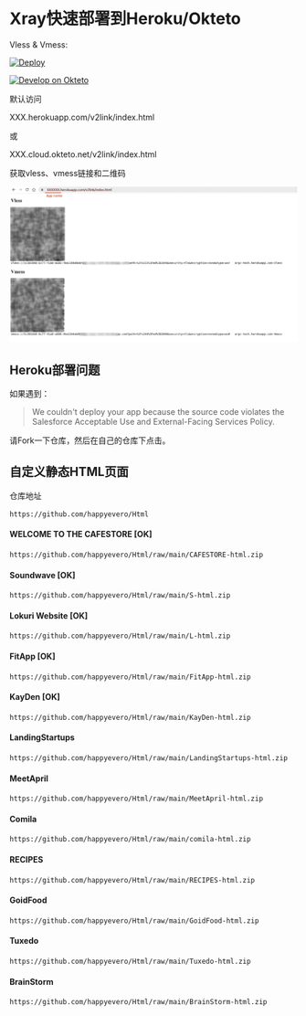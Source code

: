 ﻿# Xray快速部署到Heroku/Okteto

Vless & Vmess: 

[![Deploy](https://www.herokucdn.com/deploy/button.png)](https://dashboard.heroku.com/new?template=https://github.com/dshjykyy25/dfghgjk.git) 

[![Develop on Okteto](https://okteto.com/develop-okteto.svg)](https://cloud.okteto.com/deploy)



默认访问

XXX.herokuapp.com/v2link/index.html

或 

XXX.cloud.okteto.net/v2link/index.html

获取vless、vmess链接和二维码

![](show.png)



## Heroku部署问题

如果遇到：

> We couldn't deploy your app because the source code violates the Salesforce Acceptable Use and External-Facing Services Policy.

请Fork一下仓库，然后在自己的仓库下点击。



## 自定义静态HTML页面
仓库地址
```
https://github.com/happyevero/Html
```

#### WELCOME TO THE CAFESTORE [OK]
```
https://github.com/happyevero/Html/raw/main/CAFESTORE-html.zip
```
#### Soundwave  [OK]
```
https://github.com/happyevero/Html/raw/main/S-html.zip
```
#### Lokuri Website [OK]
```
https://github.com/happyevero/Html/raw/main/L-html.zip
```
#### FitApp [OK]
```
https://github.com/happyevero/Html/raw/main/FitApp-html.zip
```
####  KayDen [OK]
```
https://github.com/happyevero/Html/raw/main/KayDen-html.zip
```
#### LandingStartups
```
https://github.com/happyevero/Html/raw/main/LandingStartups-html.zip
```
#### MeetApril
```
https://github.com/happyevero/Html/raw/main/MeetApril-html.zip
```

#### Comila
```
https://github.com/happyevero/Html/raw/main/comila-html.zip 
```

#### RECIPES
```
https://github.com/happyevero/Html/raw/main/RECIPES-html.zip
```
####  GoidFood
```
https://github.com/happyevero/Html/raw/main/GoidFood-html.zip
```
#### Tuxedo
```
https://github.com/happyevero/Html/raw/main/Tuxedo-html.zip
```
#### BrainStorm
```
https://github.com/happyevero/Html/raw/main/BrainStorm-html.zip
```